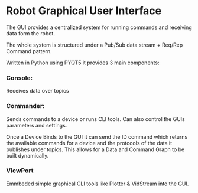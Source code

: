 # Robot Graphical User Interface

The GUI provides a centralized system for running commands and receiving data form the robot. 

The whole system is structured under a Pub/Sub data stream + Req/Rep Command pattern. 

Written in Python using PYQT5 it provides 3 main components: 
### Console: 
Receives data over topics

### Commander:  
Sends commands to a device or runs CLI tools. Can also control the GUIs parameters and settings. 

Once a Device Binds to the GUI it can send the ID command which returns the available commands for a device and the protocols of the data it publishes under topics. This allows for a Data and Command Graph to be built dynamically. 

### ViewPort
Emmbeded simple graphical CLI tools like Plotter & VidStream into the GUI. 




